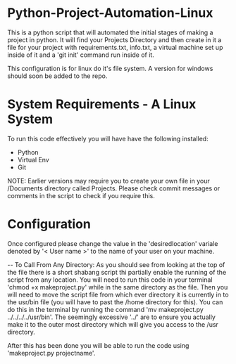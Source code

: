 # Python-Project-Automation-Linux
This is a python script that will automated the initial stages of making a project in python. It will find your Projects Directory and then create in it a file for your project with requirements.txt, info.txt, a virtual machine set up inside of it and a 'git init' command run inside of it.

This configuration is for linux do it's file system. A version for windows should soon be added to the repo.

# System Requirements - A Linux System

To run this code effectively you will have have the following installed:
  - Python
  - Virtual Env
  - Git

NOTE: Earlier versions may require you to create your own file in your /Documents directory called Projects. Please check commit messages or comments in the script to check if you require this.


# Configuration

Once configured please change the value in the 'desiredlocation' variale denoted by '< User name >' to the name of your user on your machine.

-- To Call From Any Directory:
  As you should see from looking at the top of the file there is a short shabang script thi partially enable the running of the   script from any location.
  You will need to run this code in your terminal 'chmod +x makeproject.py' while in the same directory as the file.
  Then you will need to move the script file from which ever directory it is currently in to the usr/bin file (you will have to   past the /home directory for this).
  You can do this in the terminal by running the command 'mv makeproject.py ../../../../usr/bin'. The seemingly excessive '../'   are to ensure you actually make it to the outer most directory which will give you access to the /usr   directory.
  
  After this has been done you will be able to run the code using 'makeproject.py projectname'.
